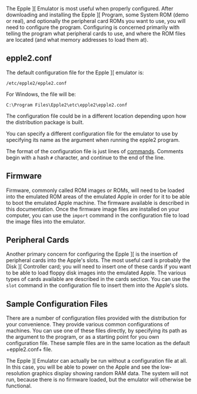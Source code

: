 The Epple \]\[ Emulator is most useful when properly configured.
After downloading and installing the Epple \]\[ Program, some System ROM (demo or real), and
optionally the peripheral card ROMs you want to use, you will need to configure the program.
Configuring is concerned primarily with telling the program what peripheral cards to use,
and where the ROM files are located (and what memory addresses to load them at).

## epple2.conf

The default configuration file for
the Epple \]\[ emulator is:

    /etc/epple2/epple2.conf

For Windows, the file will be:

    C:\Program Files\Epple2\etc\epple2\epple2.conf

The configuration file could be in a different location depending upon how
the distribution package is built.

You can specify a different configuration file for the emulator to use by
specifying its name as the argument when running the epple2 program.

The format of the configuration file is just lines of [commands](commands,.md).
Comments begin with a hash `#` character, and continue to the end of the line.

## Firmware

Firmware, commonly called ROM images or ROMs, will need to be loaded
into the emulated ROM areas of the emulated Apple
in order for it to be able to boot the emulated Apple machine.
The firmware available is described in this documentation.
Once the firmware image files are installed on your computer, you can use the `import`
command in the configuration file to load the image files into the emulator.

## Peripheral Cards

Another primary concern for configuring the Epple \]\[ is the insertion of
peripheral cards into the Apple's slots. The most useful card is probably the
Disk \]\[ Controller card; you will need to insert one of these cards if you want
to be able to load floppy disk images into the emulated Apple. The various
types of cards available are described in the cards section.
You can use the `slot` command in the configuration file to insert
them into the Apple's slots.

## Sample Configuration Files

There are a number of configuration files provided with the distribution for
your convenience. They provide various common configurations of machines.
You can use one of these files directly, by specifying its path as the argument
to the program, or as a starting point for you own configuration file. These sample
files are in the same location as the default +epple2.conf+ file.

The Epple \]\[ Emulator can actually be run without a configuration file at all.
In this case, you will be able to power on the Apple and see the low-resolution
graphics display showing random RAM data. The system will not run, because
there is no firmware loaded, but the emulator will otherwise be functional.
